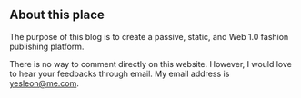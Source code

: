 ## About this place

The purpose of this blog is to create a passive, static, and Web 1.0 fashion publishing platform.

There is no way to comment directly on this website. However, I would love to hear your feedbacks through email. My email address is yesleon@me.com.